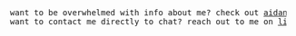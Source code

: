 <pre>
  want to be overwhelmed with info about me? check out <a href="https://aidantraboulay.dev" target="_blank">aidantraboulay.dev</a>
  want to contact me directly to chat? reach out to me on <a href="https://linkedin.com/in/aidan-traboulay/" target="_blank">linkedin</a>
</pre>






